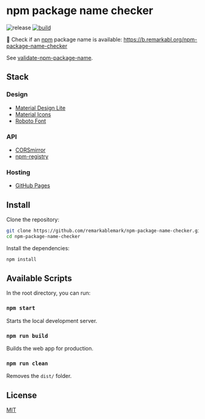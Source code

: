 # npm package name checker

![release](https://img.shields.io/github/v/release/remarkablemark/npm-package-name-checker)
[![build](https://github.com/remarkablemark/npm-package-name-checker/actions/workflows/build.yml/badge.svg)](https://github.com/remarkablemark/npm-package-name-checker/actions/workflows/build.yml)

:mag_right: Check if an [npm](https://www.npmjs.com) package name is available: https://b.remarkabl.org/npm-package-name-checker

See [validate-npm-package-name](https://github.com/npm/validate-npm-package-name).

## Stack

### Design

- [Material Design Lite](https://getmdl.io)
- [Material Icons](https://design.google.com/icons/)
- [Roboto Font](https://fonts.google.com/specimen/Roboto)

### API

- [CORSmirror](https://corsmirror.com/)
- [npm-registry](https://docs.npmjs.com/misc/registry)

### Hosting

- [GitHub Pages](https://pages.github.com/)

## Install

Clone the repository:

```sh
git clone https://github.com/remarkablemark/npm-package-name-checker.git
cd npm-package-name-checker
```

Install the dependencies:

```sh
npm install
```

## Available Scripts

In the root directory, you can run:

### `npm start`

Starts the local development server.

### `npm run build`

Builds the web app for production.

### `npm run clean`

Removes the `dist/` folder.

## License

[MIT](LICENSE)
